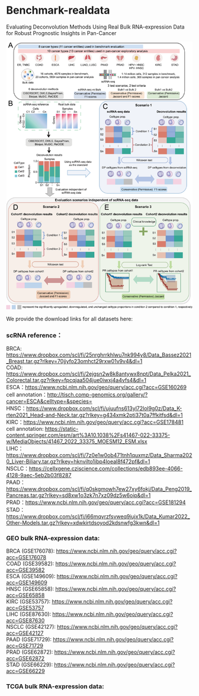 # Benchmark-realdata
Evaluating Deconvolution Methods Using Real Bulk  RNA-expression Data for Robust Prognostic Insights in Pan-Cancer  

![image](Figure1.png)  

We provide the download links for all datasets here:

### scRNA reference：
BRCA: https://www.dropbox.com/scl/fi/25nrghrrkhlwu7nk994y8/Data_Bassez2021_Breast.tar.gz?rlkey=70jjyfo23omhct29rxw01v9v4&dl=1  
COAD: https://www.dropbox.com/scl/fi/2ejgsn2w8k8antywx8npt/Data_Pelka2021_Colorectal.tar.gz?rlkey=fpcqjaa504jue0iwxj4a4vfs4&dl=1  
ESCA：https://www.ncbi.nlm.nih.gov/geo/query/acc.cgi?acc=GSE160269 cell annotation：http://tisch.comp-genomics.org/gallery/?cancer=ESCA&celltype=&species=  
HNSC：https://www.dropbox.com/scl/fi/ujuufns613yl72lol9g0z/Data_K-rten2021_Head-and-Neck.tar.gz?rlkey=g434xmk2pti37t0a7ffkitfsd&dl=1  
KIRC：https://www.ncbi.nlm.nih.gov/geo/query/acc.cgi?acc=GSE178481  cell annotation: https://static-content.springer.com/esm/art%3A10.1038%2Fs41467-022-33375-w/MediaObjects/41467_2022_33375_MOESM12_ESM.xlsx  
LIHC：https://www.dropbox.com/scl/fi/7z0e1w0ob471tnh1quxmz/Data_Sharma2020_Liver-Biliary.tar.gz?rlkey=hknvilto1ibp4loeal8f472pf&dl=1  
NSCLC：https://cellxgene.cziscience.com/collections/edb893ee-4066-4128-9aec-5eb2b03f8287  
PAAD：https://www.dropbox.com/scl/fi/q0skgmowh7ew27xy6fokj/Data_Peng2019_Pancreas.tar.gz?rlkey=sd8xw1o3zk7n7xz09dz5w6oip&dl=1  
PRAD：https://www.ncbi.nlm.nih.gov/geo/query/acc.cgi?acc=GSE181294  
STAD：https://www.dropbox.com/scl/fi/i66mqyrzfsvweq9iujx1k/Data_Kumar2022_Other-Models.tar.gz?rlkey=xdwkirtdsoyod2kdsnwfg3kwn&dl=1  

### GEO bulk RNA-expression data:
BRCA (GSE176078): https://www.ncbi.nlm.nih.gov/geo/query/acc.cgi?acc=GSE176078  
COAD (GSE39582): https://www.ncbi.nlm.nih.gov/geo/query/acc.cgi?acc=GSE39582  
ESCA (GSE149609): https://www.ncbi.nlm.nih.gov/geo/query/acc.cgi?acc=GSE149609  
HNSC (GSE65858): https://www.ncbi.nlm.nih.gov/geo/query/acc.cgi?acc=GSE65858  
KIRC (GSE53757): https://www.ncbi.nlm.nih.gov/geo/query/acc.cgi?acc=GSE53757  
LIHC (GSE87630): https://www.ncbi.nlm.nih.gov/geo/query/acc.cgi?acc=GSE87630  
NSCLC (GSE42127): https://www.ncbi.nlm.nih.gov/geo/query/acc.cgi?acc=GSE42127  
PAAD (GSE71729): https://www.ncbi.nlm.nih.gov/geo/query/acc.cgi?acc=GSE71729  
PRAD (GSE62872): https://www.ncbi.nlm.nih.gov/geo/query/acc.cgi?acc=GSE62872  
STAD (GSE66229): https://www.ncbi.nlm.nih.gov/geo/query/acc.cgi?acc=GSE66229  

### TCGA bulk RNA-expression data:


